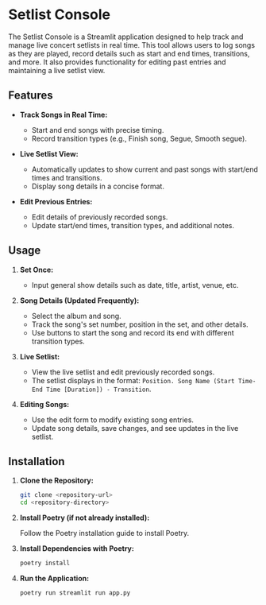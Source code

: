 # Setlist Console

The Setlist Console is a Streamlit application designed to help track and manage live concert setlists in real time. This tool allows users to log songs as they are played, record details such as start and end times, transitions, and more. It also provides functionality for editing past entries and maintaining a live setlist view.

## Features

- **Track Songs in Real Time:**
  - Start and end songs with precise timing.
  - Record transition types (e.g., Finish song, Segue, Smooth segue).

- **Live Setlist View:**
  - Automatically updates to show current and past songs with start/end times and transitions.
  - Display song details in a concise format.

- **Edit Previous Entries:**
  - Edit details of previously recorded songs.
  - Update start/end times, transition types, and additional notes.

## Usage

1. **Set Once:**
   - Input general show details such as date, title, artist, venue, etc.

2. **Song Details (Updated Frequently):**
   - Select the album and song.
   - Track the song's set number, position in the set, and other details.
   - Use buttons to start the song and record its end with different transition types.

3. **Live Setlist:**
   - View the live setlist and edit previously recorded songs.
   - The setlist displays in the format: `Position. Song Name (Start Time-End Time [Duration]) - Transition`.

4. **Editing Songs:**
   - Use the edit form to modify existing song entries.
   - Update song details, save changes, and see updates in the live setlist.

## Installation

1. **Clone the Repository:**

   ```sh
   git clone <repository-url>
   cd <repository-directory>
   ```
2. **Install Poetry (if not already installed):**

	Follow the Poetry installation guide to install Poetry.

3. **Install Dependencies with Poetry:**

	```sh
	poetry install
	```
	
4. **Run the Application:**

	```sh
	poetry run streamlit run app.py
	```
